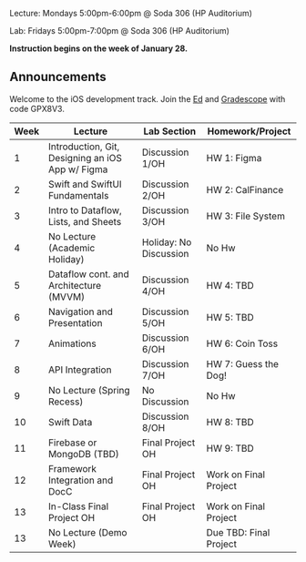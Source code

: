 Lecture: Mondays 5:00pm-6:00pm @ Soda 306 (HP Auditorium)

Lab: Fridays 5:00pm-7:00pm @ Soda 306 (HP Auditorium)

**Instruction begins on the week of January 28.**

## Announcements
Welcome to the iOS development track.
Join the [Ed](https://edstem.org/us/join/mtSMbK) and [Gradescope](https://www.gradescope.com) with code GPX8V3.

| Week | Lecture | Lab Section | Homework/Project |
| ---- | ------------------------------------------------------------------------------------------------------------------------------------------------------------------------------------------------------------------------------------------------------------------------------------------------------- | ------------------------------------------------- | ------------------------------------------------- |
| 1    | Introduction, Git, Designing an iOS App w/ Figma | Discussion 1/OH | HW 1: Figma |
| 2    | Swift and SwiftUI Fundamentals | Discussion 2/OH  | HW 2: CalFinance |
| 3    | Intro to Dataflow, Lists, and Sheets | Discussion 3/OH | HW 3: File System |
| 4    | No Lecture (Academic Holiday) | Holiday: No Discussion | No Hw |
| 5    | Dataflow cont. and Architecture (MVVM) | Discussion 4/OH | HW 4: TBD  |
| 6    | Navigation and Presentation | Discussion 5/OH | HW 5: TBD |
| 7    | Animations | Discussion 6/OH | HW 6: Coin Toss |
| 8    | API Integration | Discussion 7/OH | HW 7: Guess the Dog! |
| 9    | No Lecture (Spring Recess) | No Discussion | No Hw |
| 10   | Swift Data | Discussion 8/OH  | HW 8: TBD |
| 11   | Firebase or MongoDB (TBD) | Final Project OH | HW 9: TBD |
| 12   | Framework Integration and DocC | Final Project OH | Work on Final Project |
| 13   | In-Class Final Project OH | Final Project OH | Work on Final Project |
| 13   | No Lecture (Demo Week) | | Due TBD: Final Project |
